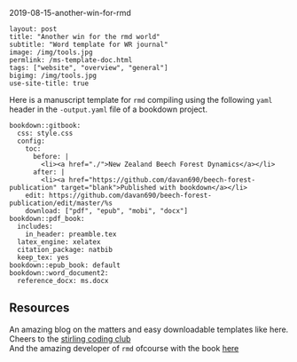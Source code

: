 2019-08-15-another-win-for-rmd

```
layout: post
title: "Another win for the rmd world"
subtitle: "Word template for WR journal"
image: /img/tools.jpg
permlink: /ms-template-doc.html
tags: ["website", "overview", "general"]
bigimg: /img/tools.jpg
use-site-title: true
```

Here is a manuscript template for `rmd` compiling using the following `yaml` header in the `-output.yaml` file of a bookdown project.

```
bookdown::gitbook:
  css: style.css
  config:
    toc:
      before: |
        <li><a href="./">New Zealand Beech Forest Dynamics</a></li>
      after: |
        <li><a href="https://github.com/davan690/beech-forest-publication" target="blank">Published with bookdown</a></li>
    edit: https://github.com/davan690/beech-forest-publication/edit/master/%s
    download: ["pdf", "epub", "mobi", "docx"]
bookdown::pdf_book:
  includes:
    in_header: preamble.tex
  latex_engine: xelatex
  citation_package: natbib
  keep_tex: yes
bookdown::epub_book: default
bookdown::word_document2:
  reference_docx: ms.docx
```

## Resources

An amazing blog on the matters and easy downloadable templates like here. Cheers to the [stirling coding club](https://stirlingcodingclub.github.io/Manuscripts_in_Rmarkdown/Rmarkdown_notes.html)
<br>
And the amazing developer of `rmd` ofcourse with the book [here](https://bookdown.org/yihui/rmarkdown/)
